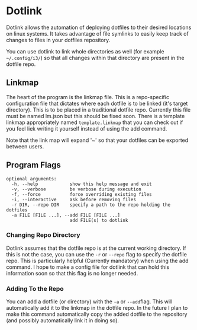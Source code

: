 # Dotlink
Dotlink allows the automation of deploying dotfiles to their desired locations on linux systems. It takes advantage of file symlinks to easily keep track of changes to files in your dotfiles repository.

You can use dotlink to link whole directories as well (for example `~/.config/i3/`) so that all changes within that directory are present in the dotfile repo. 

## Linkmap
The heart of the program is the linkmap file. This is a repo-specific configuration file that dictates where each dotfile is to be linked (it's target directory). This is to be placed in a traditional dotfile repo. Currently this file must be named lm.json but this should be fixed soon. There is a template linkmap appropriately named `template.linkmap` that you can check out if you feel liek writing it yourself instead of using the add command.

Note that the link map will expand '~' so that your dotfiles can be exported between users. 
## Program Flags
```
optional arguments:
  -h, --help            show this help message and exit
  -v, --verbose         be verbose during execution
  -f, --force           force overriding existing files
  -i, --interactive     ask before removing files
  -r DIR, --repo DIR    specify a path to the repo holding the dotfiles
  -a FILE [FILE ...], --add FILE [FILE ...]
                        add FILE(s) to dotlink
```

### Changing Repo Directory
Dotlink assumes that the dotfile repo is at the current working directory. If this is not the case, you can use the `-r` or `--repo` flag to specify the dotfile repo. This is particularly helpful (Currently mandatory) when using the add command. I hope to make a config file for dotlink that can hold this information soon so that this flag is no longer needed.

### Adding To the Repo
You can add a dotfile (or directory) with the `-a` or `--add`flag. This will automatically add it to the linkmap in the dotfile repo. In the future I plan to make this command automatically copy the added dotfile to the repository (and possibly automatically link it in doing so).



